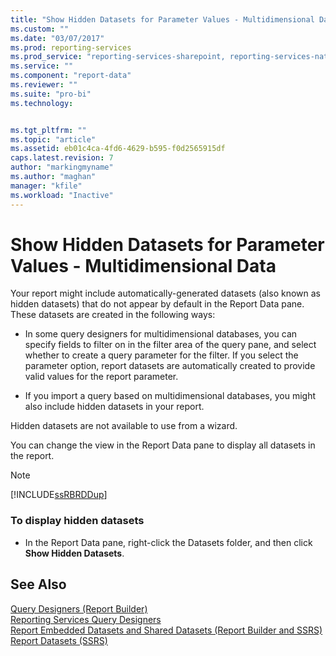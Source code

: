 ```yaml
---
title: "Show Hidden Datasets for Parameter Values - Multidimensional Data | Microsoft Docs"
ms.custom: ""
ms.date: "03/07/2017"
ms.prod: reporting-services
ms.prod_service: "reporting-services-sharepoint, reporting-services-native"
ms.service: ""
ms.component: "report-data"
ms.reviewer: ""
ms.suite: "pro-bi"
ms.technology: 


ms.tgt_pltfrm: ""
ms.topic: "article"
ms.assetid: eb01c4ca-4fd6-4629-b595-f0d2565915df
caps.latest.revision: 7
author: "markingmyname"
ms.author: "maghan"
manager: "kfile"
ms.workload: "Inactive"
---
```

# Show Hidden Datasets for Parameter Values - Multidimensional Data
  Your report might include automatically-generated datasets (also known as hidden datasets) that do not appear by default in the Report Data pane. These datasets are created in the following ways:  
  
-   In some query designers for multidimensional databases, you can specify fields to filter on in the filter area of the query pane, and select whether to create a query parameter for the filter. If you select the parameter option, report datasets are automatically created to provide valid values for the report parameter.  
  
-   If you import a query based on multidimensional databases, you might also include hidden datasets in your report.  
  
 Hidden datasets are not available to use from a wizard.  
  
 You can change the view in the Report Data pane to display all datasets in the report.  
  
> [!NOTE]  
>  [!INCLUDE[ssRBRDDup](../../includes/ssrbrddup-md.md)]  
  
### To display hidden datasets  
  
-   In the Report Data pane, right-click the Datasets folder, and then click **Show Hidden Datasets**.  
  
## See Also  
 [Query Designers &#40;Report Builder&#41;](http://msdn.microsoft.com/library/553f0d4e-8b1d-4148-9321-8b41a1e8e1b9)   
 [Reporting Services Query Designers](http://msdn.microsoft.com/library/07efd3f1-804f-45f7-b62a-3e727a3d9835)   
 [Report Embedded Datasets and Shared Datasets &#40;Report Builder and SSRS&#41;](../../reporting-services/report-data/report-embedded-datasets-and-shared-datasets-report-builder-and-ssrs.md)   
 [Report Datasets &#40;SSRS&#41;](../../reporting-services/report-data/report-datasets-ssrs.md)  
  
  
